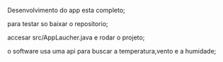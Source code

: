Desenvolvimento do app esta completo;

para testar so baixar o repositorio;

accesar src/AppLaucher.java e rodar o projeto;

o software usa uma api para buscar a temperatura,vento e a humidade;

